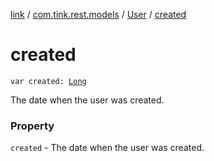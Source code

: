 [link](../../index.md) / [com.tink.rest.models](../index.md) / [User](index.md) / [created](./created.md)

# created

`var created: `[`Long`](https://kotlinlang.org/api/latest/jvm/stdlib/kotlin/-long/index.html)

The date when the user was created.

### Property

`created` - The date when the user was created.